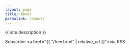 ```yaml
---
layout: page
title: About
permalink: /about/
---
```


{{ site.description }}

Subscribe <a href="{{ "/feed.xml" | relative_url }}">via RSS</a>